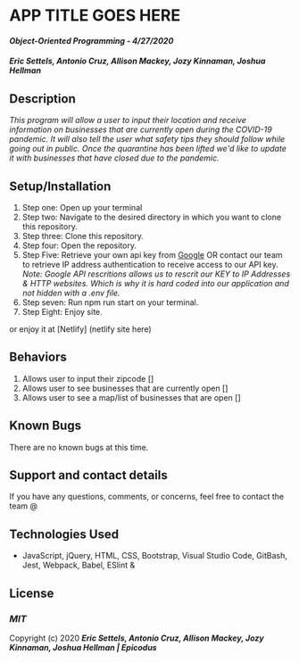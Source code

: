 # APP TITLE GOES HERE  

#### _Object-Oriented Programming_ - _4/27/2020_

#### _Eric Settels, Antonio Cruz, Allison Mackey, Jozy Kinnaman, Joshua Hellman_

## **Description**

_This program will allow a user to input their location and receive information on businesses that are currently open during the COVID-19 pandemic. It will also tell the user what safety tips they should follow while going out in public. Once the quarantine has been lifted we'd like to update it with businesses that have closed due to the pandemic._

## **Setup/Installation**

1. Step one: Open up your terminal
2. Step two: Navigate to the desired directory in which you want to clone this repository.
3. Step three: Clone this repository.
4. Step four: Open the repository.
5. Step Five: Retrieve your own api key from  [Google](https://developers.google.com/maps/gmp-get-started) OR contact our team to retrieve IP address authentication to receive access to our API key. 
_Note: Google API rescritions allows us to rescrit our KEY to IP Addresses & HTTP websites. Which is why it is hard coded into our application and not hidden with a .env file._ 
6. Step seven: Run npm run start on your terminal. 
7. Step Eight: Enjoy site. 

or enjoy it at [Netlify] (netlify site here)

## **Behaviors**

1. Allows user to input their zipcode []
2. Allows user to see businesses that are currently open []
3. Allows user to see a map/list of businesses that are open []

## **Known Bugs**

There are no known bugs at this time.

## **Support and contact details**

If you have any questions, comments, or concerns, feel free to contact the team @ 


## **Technologies Used**

* JavaScript, jQuery, HTML, CSS, Bootstrap, Visual Studio Code, GitBash, Jest, Webpack, Babel, ESlint & 

## **License**

### **_MIT_**

Copyright (c) 2020 **_Eric Settels, Antonio Cruz, Allison Mackey, Jozy Kinnaman, Joshua Hellman | Epicodus_**

